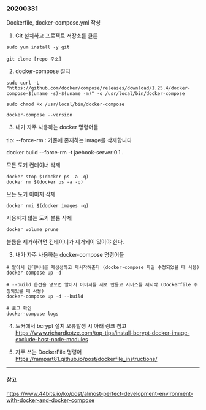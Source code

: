 ### 20200331

Dockerfile, docker-compose.yml 작성

1. Git 설치하고 프로젝트 저장소를 클론

```
sudo yum install -y git

git clone [repo 주소]
```

2. docker-compose 설치

```
sudo curl -L "https://github.com/docker/compose/releases/download/1.25.4/docker-compose-$(uname -s)-$(uname -m)" -o /usr/local/bin/docker-compose

sudo chmod +x /usr/local/bin/docker-compose

docker-compose --version
```

3. 내가 자주 사용하는 docker 명령어들

tip: --force-rm : 기존에 존재하는 image를 삭제합니다

docker build --force-rm -t jaebook-server:0.1 .

모든 도커 컨테이너 삭제
```
docker stop $(docker ps -a -q)
docker rm $(docker ps -a -q)
```

모든 도커 이미지 삭제
```
docker rmi $(docker images -q)
```

사용하지 않는 도커 볼륨 삭제
```
docker volume prune
```

볼륨을 제거하려면 컨테이너가 제거되어 있어야 한다.

3. 내가 자주 사용하는 docker-compose 명령어들
```
# 알아서 컨테이너를 재생성하고 재시작해준다 (docker-compose 파일 수정되었을 때 사용)
docker-compose up -d 

# --build 옵션을 넣으면 알아서 이미지를 새로 만들고 서비스를 재시작 (Dockerfile 수정되었을 때 사용)
docker-compose up -d --build

# 로그 확인
docker-compose logs
```

4. 도커에서 bcrypt 설치 오류발생 시 아래 링크 참고\
https://www.richardkotze.com/top-tips/install-bcrypt-docker-image-exclude-host-node-modules

5. 자주 쓰는 DockerFile 명령어\
https://rampart81.github.io/post/dockerfile_instructions/

---
#### 참고

https://www.44bits.io/ko/post/almost-perfect-development-environment-with-docker-and-docker-compose
